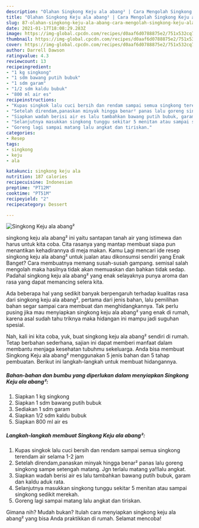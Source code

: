 ```yaml
---
description: "Olahan Singkong Keju ala abang² | Cara Mengolah Singkong Keju ala abang² Yang Enak Dan Mudah"
title: "Olahan Singkong Keju ala abang² | Cara Mengolah Singkong Keju ala abang² Yang Enak Dan Mudah"
slug: 87-olahan-singkong-keju-ala-abang-cara-mengolah-singkong-keju-ala-abang-yang-enak-dan-mudah
date: 2021-01-17T18:08:29.283Z
image: https://img-global.cpcdn.com/recipes/d0aaf6d0788875e2/751x532cq70/singkong-keju-ala-abang-foto-resep-utama.jpg
thumbnail: https://img-global.cpcdn.com/recipes/d0aaf6d0788875e2/751x532cq70/singkong-keju-ala-abang-foto-resep-utama.jpg
cover: https://img-global.cpcdn.com/recipes/d0aaf6d0788875e2/751x532cq70/singkong-keju-ala-abang-foto-resep-utama.jpg
author: Darrell Dawson
ratingvalue: 4.3
reviewcount: 13
recipeingredient:
- "1 kg singkong"
- "1 sdm bawang putih bubuk"
- "1 sdm garam"
- "1/2 sdm kaldu bubuk"
- "800 ml air es"
recipeinstructions:
- "Kupas singkok lalu cuci bersih dan rendam sampai semua singkong terendam air selama 1-2 jam"
- "Setelah direndam,panaskan minyak hingga benar² panas lalu goreng singkong sampe setengah matang. Jgn terlalu matang ya!!lalu angkat."
- "Siapkan wadah berisi air es lalu tambahkan bawang putih bubuk, garam dan kaldu aduk rata."
- "Selanjutnya masukkan singkong tunggu sekitar 5 menitan atau sampai singkong sedikit merekah."
- "Goreng lagi sampai matang lalu angkat dan tiriskan."
categories:
- Resep
tags:
- singkong
- keju
- ala

katakunci: singkong keju ala 
nutrition: 187 calories
recipecuisine: Indonesian
preptime: "PT12M"
cooktime: "PT51M"
recipeyield: "2"
recipecategory: Dessert

---
```



![Singkong Keju ala abang²](https://img-global.cpcdn.com/recipes/d0aaf6d0788875e2/751x532cq70/singkong-keju-ala-abang-foto-resep-utama.jpg)


singkong keju ala abang² ini yaitu santapan tanah air yang istimewa dan harus untuk kita coba. Cita rasanya yang mantap membuat siapa pun menantikan kehadirannya di meja makan.
Kamu Lagi mencari ide resep singkong keju ala abang² untuk jualan atau dikonsumsi sendiri yang Enak Banget? Cara membuatnya memang susah-susah gampang. semisal salah mengolah maka hasilnya tidak akan memuaskan dan bahkan tidak sedap. Padahal singkong keju ala abang² yang enak selayaknya punya aroma dan rasa yang dapat memancing selera kita.



Ada beberapa hal yang sedikit banyak berpengaruh terhadap kualitas rasa dari singkong keju ala abang², pertama dari jenis bahan, lalu pemilihan bahan segar sampai cara membuat dan menghidangkannya. Tak perlu pusing jika mau menyiapkan singkong keju ala abang² yang enak di rumah, karena asal sudah tahu triknya maka hidangan ini mampu jadi suguhan spesial.


Nah, kali ini kita coba, yuk, buat singkong keju ala abang² sendiri di rumah. Tetap berbahan sederhana, sajian ini dapat memberi manfaat dalam membantu menjaga kesehatan tubuhmu sekeluarga. Anda bisa membuat Singkong Keju ala abang² menggunakan 5 jenis bahan dan 5 tahap pembuatan. Berikut ini langkah-langkah untuk membuat hidangannya.

<!--inarticleads1-->

##### Bahan-bahan dan bumbu yang diperlukan dalam menyiapkan Singkong Keju ala abang²:

1. Siapkan 1 kg singkong
1. Siapkan 1 sdm bawang putih bubuk
1. Sediakan 1 sdm garam
1. Siapkan 1/2 sdm kaldu bubuk
1. Siapkan 800 ml air es




<!--inarticleads2-->

##### Langkah-langkah membuat Singkong Keju ala abang²:

1. Kupas singkok lalu cuci bersih dan rendam sampai semua singkong terendam air selama 1-2 jam
1. Setelah direndam,panaskan minyak hingga benar² panas lalu goreng singkong sampe setengah matang. Jgn terlalu matang ya!!lalu angkat.
1. Siapkan wadah berisi air es lalu tambahkan bawang putih bubuk, garam dan kaldu aduk rata.
1. Selanjutnya masukkan singkong tunggu sekitar 5 menitan atau sampai singkong sedikit merekah.
1. Goreng lagi sampai matang lalu angkat dan tiriskan.




Gimana nih? Mudah bukan? Itulah cara menyiapkan singkong keju ala abang² yang bisa Anda praktikkan di rumah. Selamat mencoba!
